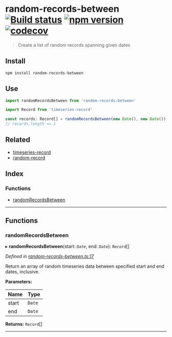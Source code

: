 
random-records-between [![Build status](https://travis-ci.org/strong-roots-capital/random-records-between.svg?branch=master)](https://travis-ci.org/strong-roots-capital/random-records-between) [![npm version](https://img.shields.io/npm/v/random-records-between.svg)](https://npmjs.org/package/random-records-between) [![codecov](https://codecov.io/gh/strong-roots-capital/random-records-between/branch/master/graph/badge.svg)](https://codecov.io/gh/strong-roots-capital/random-records-between)
=============================================================================================================================================================================================================================================================================================================================================================================================================================================================================================================

> Create a list of random records spanning given dates

Install
-------

```shell
npm install random-records-between
```

Use
---

```typescript
import randomRecordsBetween from 'random-records-between'

import Record from 'timeseries-record'

const records: Record[] = randomRecordsBetween(new Date(), new Date())
// records.length == 1
```

Related
-------

*   [timeseries-record](https://github.com/strong-roots-capital/timeseries-record)
*   [random-record](https://github.com/strong-roots-capital/random-record)

## Index

### Functions

* [randomRecordsBetween](#randomrecordsbetween)

---

## Functions

<a id="randomrecordsbetween"></a>

###  randomRecordsBetween

▸ **randomRecordsBetween**(start: *`Date`*, end: *`Date`*): `Record`[]

*Defined in [random-records-between.ts:17](https://github.com/strong-roots-capital/random-records-between/blob/e40569c/src/random-records-between.ts#L17)*

Return an array of random timeseries data between specified start and end dates, inclusive.

**Parameters:**

| Name | Type |
| ------ | ------ |
| start | `Date` |
| end | `Date` |

**Returns:** `Record`[]

___

